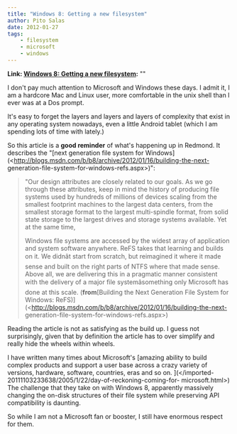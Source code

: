 ```yaml
---
title: "Windows 8: Getting a new filesystem"
author: Pito Salas
date: 2012-01-27
tags:
    - filesystem
    - microsoft
    - windows
---
```


**Link: [Windows 8: Getting a new filesystem](None):** ""

I don't pay much attention to Microsoft and Windows these days. I admit it, I
am a hardcore Mac and Linux user, more comfortable in the unix shell than I
ever was at a Dos prompt.

It's easy to forget the layers and layers and layers of complexity that exist
in any operating system nowadays, even a little Android tablet (which I am
spending lots of time with lately.)

So this article is a **good reminder** of what's happening up in Redmond. It
describes the "[next generation file system for
Windows](<http://blogs.msdn.com/b/b8/archive/2012/01/16/building-the-next-
generation-file-system-for-windows-refs.aspx>)":

> "Our design attributes are closely related to our goals. As we go through
> these attributes, keep in mind the history of producing file systems used by
> hundreds of millions of devices scaling from the smallest footprint machines
> to the largest data centers, from the smallest storage format to the largest
> multi-spindle format, from solid state storage to the largest drives and
> storage systems available. Yet at the same time,
>
> Windows file systems are accessed by the widest array of application and
> system software anywhere. ReFS takes that learning and builds on it. We
> didnât start from scratch, but reimagined it where it made sense and built
> on the right parts of NTFS where that made sense. Above all, we are
> delivering this in a pragmatic manner consistent with the delivery of a
> major file systemâsomething only Microsoft has done at this scale.
> (**from**[Building the Next Generation File System for Windows:
> ReFS)](<http://blogs.msdn.com/b/b8/archive/2012/01/16/building-the-next-
> generation-file-system-for-windows-refs.aspx>)

Reading the article is not as satisfying as the build up. I guess not
surprisingly, given that by definition the article has to over simplify and
really hide the wheels within wheels.

I have written many times about Microsoft's [amazing ability to build complex
products and support a user base across a crazy variety of versions, hardware,
software, countries, eras and so on.
](</imported-20111103233638/2005/1/22/day-of-reckoning-coming-for-
microsoft.html>) The challenge that they take on with Windows 8, apparently
massively changing the on-disk structures of their file system while
preserving API compatibility is daunting.

So while I am not a Microsoft fan or booster, I still have enormous respect
for them.


